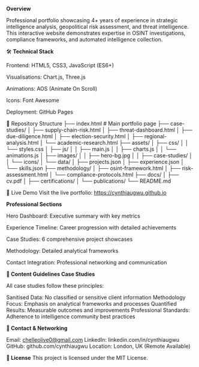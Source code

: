 **Overview**

Professional portfolio showcasing 4+ years of experience in strategic intelligence analysis, geopolitical risk assessment, and threat intelligence. This interactive website demonstrates expertise in OSINT investigations, compliance frameworks, and automated intelligence collection.

🛠️ **Technical Stack**

Frontend: HTML5, CSS3, JavaScript (ES6+)

Visualisations: Chart.js, Three.js

Animations: AOS (Animate On Scroll)

Icons: Font Awesome

Deployment: GitHub Pages

📁 Repository Structure
├── index.html                 # Main portfolio page
├── case-studies/
│   ├── supply-chain-risk.html
│   ├── threat-dashboard.html
│   ├── due-diligence.html
│   ├── election-security.html
│   ├── regional-analysis.html
│   └── academic-research.html
├── assets/
│   ├── css/
│   │   └── styles.css
│   ├── js/
│   │   ├── main.js
│   │   ├── charts.js
│   │   └── animations.js
│   ├── images/
│   │   ├── hero-bg.jpg
│   │   ├── case-studies/
│   │   └── icons/
│   └── data/
│       ├── projects.json
│       ├── experience.json
│       └── skills.json
├── methodology/
│   ├── osint-framework.html
│   ├── risk-assessment.html
│   └── compliance-protocols.html
├── docs/
│   ├── cv.pdf
│   ├── certifications/
│   └── publications/
└── README.md

🚀 Live Demo
Visit the live portfolio: https://cynthiaugwu.github.io

**Professional Sections**

Hero Dashboard: Executive summary with key metrics

Experience Timeline: Career progression with detailed achievements

Case Studies: 6 comprehensive project showcases

Methodology: Detailed analytical frameworks

Contact Integration: Professional networking and communication

**📝 Content Guidelines
Case Studies**

All case studies follow these principles:

Sanitised Data: No classified or sensitive client information
Methodology Focus: Emphasis on analytical frameworks and processes
Quantified Results: Measurable outcomes and improvements
Professional Standards: Adherence to intelligence community best practices

**🤝 Contact & Networking**

Email: chelleolive0@gmail.com
LinkedIn: linkedin.com/in/cynthiaugwu
GitHub: github.com/cynthiaugwu
Location: London, UK (Remote Available)

**📄 License**
This project is licensed under the MIT License.
